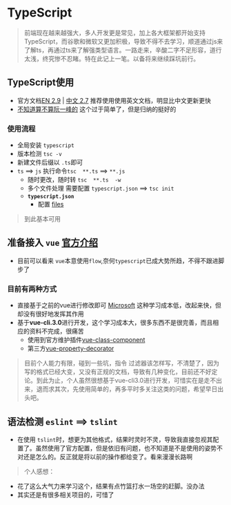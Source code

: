 # TypeScript 
> 前端现在越来越强大，多人开发更是常见，加上各大框架都开始支持TypeScript，而谷歌和微软又更加积极，导致不得不去学习，顺道通过js来了解ts，再通过ts来了解强类型语言。一路走来，辛酸二字不足形容，道行太浅，终究惨不忍睹。特在此记上一笔。以备将来继续踩坑前行。


## TypeScript使用
+ 官方文档[EN 2.9](https://www.typescriptlang.org/docs/handbook/basic-types.html) | [中文 2.7](https://www.tslang.cn/docs/handbook/typescript-in-5-minutes.html)  推荐使用使用英文文档，明显比中文更新更快    
+ [不知道算不算阮一峰的](https://ts.xcatliu.com/introduction/what-is-typescript.html) 这个过于简单了，但是归纳的挺好的  

### 使用流程
+ 全局安装 `typescript` 
+ 版本检测 `tsc -v`
+ 新建文件后缀以 `.ts`即可
+ `ts` ==> `js` 执行命令`tsc  **.ts` ==> `**.js` 
  + 随时更改，随时转 `tsc  **.ts  -w`
  + 多个文件处理 需要配置 `typescript.json` ==> `tsc init`
  + **`typescript.json`**
    + 配置 [files](https://www.tslang.cn/docs/handbook/tsconfig-json.html)
> 到此基本可用

## 准备接入 `vue` [官方介绍](https://cn.vuejs.org/v2/guide/typescript.html)
+ 目前可以看来 `vue`本意使用`flow`,奈何`typescript`已成大势所趋，不得不跟进脚步了

### 目前有两种方式
+ 直接基于之前的vue进行修改即可 [Microsoft](https://github.com/Microsoft/TypeScript-Vue-Starter) 这种学习成本低，改起来快，但却没有很好地发挥其作用
+ 基于**vue-cli.3.0**进行开发，这个学习成本大，很多东西不是很完善，而且相应的资料不完成，很痛苦
  + 使用到官方维护插件[vue-class-component](https://github.com/vuejs/vue-class-component)
  + 第三方[vue-property-decorator](https://github.com/kaorun343/vue-property-decorator)
> 目前个人能力有限，碰到一些坑，指令 过滤器该怎样写，不清楚了，因为写的格式已经大变，又没有正规的文档，导致有几种变化，目前还不好定论。到此为止，个人虽然很想基于vue-cli3.0进行开发，可惜实在是走不出来，退而求其次，先使用简单的，再多平时多关注这类的问题，希望早日出头吧。

## 语法检测 `eslint` ==> `tslint`
+ 在使用 `tslint`时，想更为其他格式，结果时灵时不灵，导致我直接忽视其配置了。虽然使用了官方配置，但是依旧有问题，也不知道是不是使用的姿势不对还是怎么的。反正就是将以前的操作都给变了。看来漫漫长路啊

> 个人感想：
+ 花了这么大气力来学习这个，结果有点竹篮打水一场空的赶脚。没办法
+ 其实还是有很多相关项目的，可惜了


